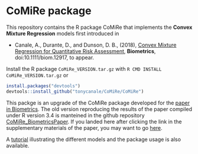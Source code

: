 # CoMiRe package

This repository contains the R package CoMiRe that implements the **Convex Mixture Regression** models first introduced in

- Canale, A., Durante, D., and Dunson, D. B., (2018), [Convex Mixture Regression for Quantitative Risk Assessment](https://onlinelibrary.wiley.com/doi/full/10.1111/biom.12917), __Biometrics__, doi:10.1111/biom.12917, to appear.

Install the R package `CoMiRe_VERSION.tar.gz` with `R CMD INSTALL CoMiRe_VERSION.tar.gz` or

```R
install.packages("devtools")
devtools::install_github("tonycanale/CoMiRe/CoMiRe")
```

This packge is an upgrade of the CoMiRe package developed for the [paper in Biometrics](https://onlinelibrary.wiley.com/doi/full/10.1111/biom.12917). The old version reproducing the results of the paper compiled under R version 3.4 is manteined in the github repository [CoMiRe_BiometricsPaper](https://github.com/tonycanale/CoMiRe_BiometricsPaper). If you landed here after clicking the link in the supplementary materials of the paper, you may want to go [here](https://onlinelibrary.wiley.com/doi/full/10.1111/biom.12917). 

A  [tutorial](Tutorial.html) illustrating the different models and the package usage is also available. 
